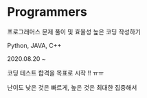 # Programmers
프로그래머스 문제 풀이 및 효율성 높은 코딩 작성하기 

Python, JAVA, C++

2020.08.20 ~ 

코딩 테스트 합격을 목표로 시작 !! ㅠㅠ

난이도 낮은 것은 빠르게,
높은 것은 최대한 집중해서 
